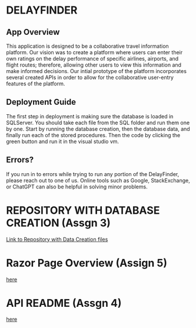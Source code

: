 # **DELAYFINDER**
## App Overview
This application is designed to be a collaborative travel information platform. Our vision was to create a platform where users can enter their own ratings on the delay performance of specific airlines, airports, and flight routes; therefore, allowing other users to view this information and make informed decisions. Our intial prototype of the platform incorporates several created APIs in order to allow for the collaborative user-entry features of the platform.

## Deployment Guide
The first step in deployment is making sure the database is loaded in SQLServer. You should take each file from the SQL folder and run them one by one. Start by running the database creation, then the database data, and finally run each of the stored procedures. Then the code by clicking the green button and run it in the visual studio vm.

## Errors?
If you run in to errors while trying to run any portion of the DelayFinder, please reach out to one of us. Online tools such as Google, StackExchange, or ChatGPT can also be helpful in solving minor problems.

# REPOSITORY WITH DATABASE CREATION (Assgn 3)
[Link to Repository with Data Creation files](https://github.com/vps00003/assgn3/blob/main/DatabaseData.sql)

# Razor Page Overview (Assign 5)
[here](AirportDelayFinder/README.md)

# API README (Assgn 4)
[here](DelayFinderAPI/README.md)


